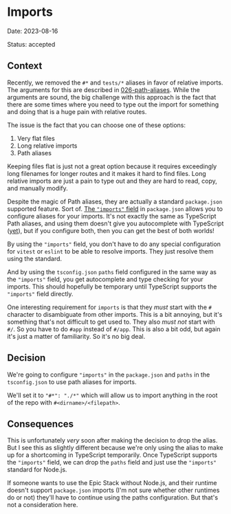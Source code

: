 # Imports

Date: 2023-08-16

Status: accepted

## Context

Recently, we removed the `#*` and `tests/*` aliases in favor of relative
imports. The arguments for this are described in
[026-path-aliases](./026-path-aliases.md). While the arguments are sound, the
big challenge with this approach is the fact that there are some times where you
need to type out the import for something and doing that is a huge pain with
relative routes.

The issue is the fact that you can choose one of these options:

1. Very flat files
2. Long relative imports
3. Path aliases

Keeping files flat is just not a great option because it requires exceedingly
long filenames for longer routes and it makes it hard to find files. Long
relative imports are just a pain to type out and they are hard to read, copy,
and manually modify.

Despite the magic of Path aliases, they are actually a standard `package.json`
supported feature. Sort of.
[The `"imports"` field](https://nodejs.org/api/packages.html#imports) in
`package.json` allows you to configure aliases for your imports. It's not
exactly the same as TypeScript Path aliases, and using them doesn't give you
autocomplete with TypeScript
([yet](https://github.com/microsoft/TypeScript/pull/55015)), but if you
configure both, then you can get the best of both worlds!

By using the `"imports"` field, you don't have to do any special configuration
for `vitest` or `eslint` to be able to resolve imports. They just resolve them
using the standard.

And by using the `tsconfig.json` `paths` field configured in the same way as the
`"imports"` field, you get autocomplete and type checking for your imports. This
should hopefully be temporary until TypeScript supports the `"imports"` field
directly.

One interesting requirement for `imports` is that they _must_ start with the `#`
character to disambiguate from other imports. This is a bit annoying, but it's
something that's not difficult to get used to. They also _must not_ start with
`#/`. So you have to do `#app` instead of `#/app`. This is also a bit odd, but
again it's just a matter of familiarity. So it's no big deal.

## Decision

We're going to configure `"imports"` in the `package.json` and `paths` in the
`tsconfig.json` to use path aliases for imports.

We'll set it to `"#*": "./*"` which will allow us to import anything in the root
of the repo with `#<dirname>/<filepath>`.

## Consequences

This is unfortunately _very_ soon after making the decision to drop the alias.
But I see this as slightly different because we're only using the alias to make
up for a shortcoming in TypeScript temporarily. Once TypeScript supports the
`"imports"` field, we can drop the `paths` field and just use the `"imports"`
standard for Node.js.

If someone wants to use the Epic Stack without Node.js, and their runtime
doesn't support `package.json` imports (I'm not sure whether other runtimes do
or not) they'll have to continue using the paths configuration. But that's not a
consideration here.
